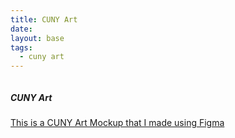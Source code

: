 ```yaml
---
title: CUNY Art
date:
layout: base
tags:
  - cuny art
---
```

<div class="portfolio-content">
        <div class="box">
          <img src="/images/cunyart.jpg" alt="">
          <h5>CUNY Art</h5>
          <a href="project/cunyart" class="card-link">
          <p>This is a CUNY Art Mockup that I made using Figma</p>
           </div>
        </div>